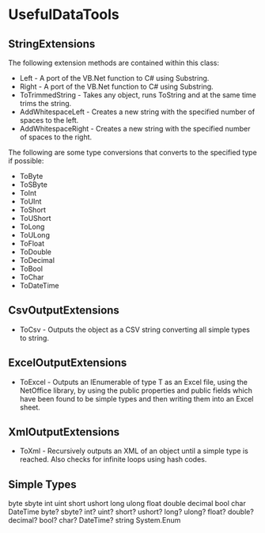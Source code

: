 UsefulDataTools
===============

StringExtensions
----------------
The following extension methods are contained within this class:
* Left - A port of the VB.Net function to C# using Substring.
* Right - A port of the VB.Net function to C# using Substring.
* ToTrimmedString - Takes any object, runs ToString and at the same time trims the string.
* AddWhitespaceLeft - Creates a new string with the specified number of spaces to the left.
* AddWhitespaceRight - Creates a new string with the specified number of spaces to the right.

The following are some type conversions that converts to the specified type if possible:
* ToByte
* ToSByte
* ToInt
* ToUInt
* ToShort
* ToUShort
* ToLong
* ToULong
* ToFloat
* ToDouble
* ToDecimal
* ToBool
* ToChar
* ToDateTime

CsvOutputExtensions
-------------------
* ToCsv - Outputs the object as a CSV string converting all simple types to string.

ExcelOutputExtensions
---------------------
* ToExcel - Outputs an IEnumerable of type T as an Excel file, using the NetOffice library, by using the public properties and public fields  which have been found to be simple types and then writing them into an Excel sheet.

XmlOutputExtensions
-------------------
* ToXml - Recursively outputs an XML of an object until a simple type is reached. Also checks for infinite loops using hash codes.

Simple Types
------------
byte
sbyte
int
uint
short
ushort
long
ulong
float
double
decimal
bool
char
DateTime
byte?
sbyte?
int?
uint?
short?
ushort?
long?
ulong?
float?
double?
decimal?
bool?
char?
DateTime?
string
System.Enum
